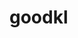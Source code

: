 # goodkl
<!-- Auto-update: 2025-10-06T12:16:31.032169 -->

<!-- Auto-update: 2025-10-06T21:32:49.825980 -->
